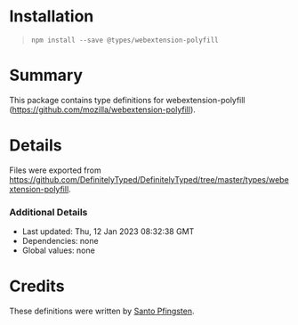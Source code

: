# Installation
> `npm install --save @types/webextension-polyfill`

# Summary
This package contains type definitions for webextension-polyfill (https://github.com/mozilla/webextension-polyfill).

# Details
Files were exported from https://github.com/DefinitelyTyped/DefinitelyTyped/tree/master/types/webextension-polyfill.

### Additional Details
 * Last updated: Thu, 12 Jan 2023 08:32:38 GMT
 * Dependencies: none
 * Global values: none

# Credits
These definitions were written by [Santo Pfingsten](https://github.com/Lusito).
